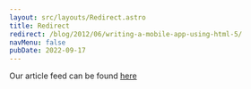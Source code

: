 ```yaml
---
layout: src/layouts/Redirect.astro
title: Redirect
redirect: /blog/2012/06/writing-a-mobile-app-using-html-5/
navMenu: false
pubDate: 2022-09-17
---
```

<div>
Our article feed can be found <a href="/blog/2012/06/writing-a-mobile-app-using-html-5/">here</a>
</div>
